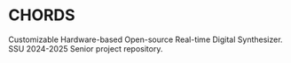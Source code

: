 # CHORDS
Customizable Hardware-based Open-source Real-time Digital Synthesizer. SSU 2024-2025 Senior project repository.
